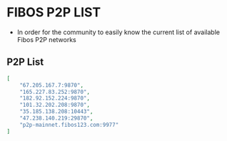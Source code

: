 # FIBOS P2P LIST

* In order for the community to easily know the current list of available Fibos P2P networks

## P2P List

```json
[
    "67.205.167.7:9870",
    "165.227.83.252:9870",
    "182.92.152.224:9870",
    "101.32.202.208:9870",
    "35.185.138.208:10443",
    "47.238.140.219:29870",
    "p2p-mainnet.fibos123.com:9977"
]
```